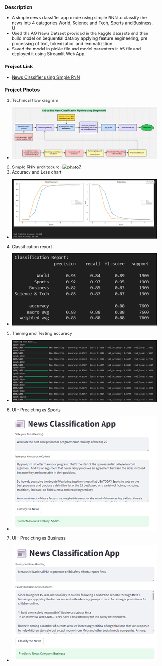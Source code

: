 ### Description
- A simple news classifier app made using simple RNN to classify the news into 4 categories World, Science and Tech, Sports and Business. U
- Used the AG News Dataset provided in the kaggle datasets and then build model on Sequential data by applying feature engineering, pre processing of text, tokenization and lemmatization.
- Saved the model in pickle file and model paramters in h5 file and deployed it using Streamlit Web App.
### Project Link  
- [News Classifier using Simple RNN](https://news-classifier-using-simple-rnn.streamlit.app/)
### Project Photos
1. Technical flow diagram
- [![photo6](/images/flow.png)](https://katherineoelsner.com/) 
2. Simple RNN architecure
-[![photo7](/images/architecutre-simple-rnn.png)](https://katherineoelsner.com/)
3. Accuracy and Loss chart
- [![photo1](/images/loss_accuracy.png)](https://katherineoelsner.com/)
4. Classification report
- [![photo2](/images/classification-report.png)](https://katherineoelsner.com/)
5. Training and Testing accuracy
- [![photo3](/images/epochs.png)](https://katherineoelsner.com/)
6. UI - Predicting as Sports 
- [![photo4](/images/sports-pred.png)](https://katherineoelsner.com/) 
7. UI - Predicting as Business
- [![photo5](/images/business-pred.png)](https://katherineoelsner.com/)
